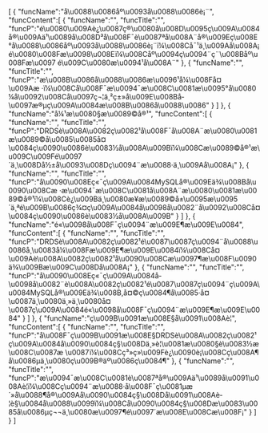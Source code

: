 [
	{
		"funcName":"å\u0088\u0086åº\u0093å\u0088\u0086è¡¨",
		"funcContent":[
			{
				"funcName":"",
				"funcTitle":"",
				"funcP":"é\u0080\u009Aè¿\u0087ç®\u0080å\u008D\u0095ç\u009A\u0084å®\u009Aä¹\u0089å\u008D³å\u008F¯è\u0087ªå\u008A¨å®\u009Eç\u008E°å\u0088\u0086åº\u0093å\u0088\u0086è¡¨ï¼\u008Cå¯¹ä¸\u009Aå\u008A¡é\u0080\u008Fæ\u0098\u008Eï¼\u008Cåº\u0094ç\u0094¨ç¨\u008Båº\u008Fæ\u0097 é\u009C\u0080æ\u0094¹å\u008A¨"
			},
			{
				"funcName":"",
				"funcTitle":"",
				"funcP":"æ\u008B\u0086å\u0088\u0086æ\u0096¹å¼\u008Få¤\u009Aæ ·ï¼\u008Cå\u008F¯æ\u0094¯æ\u008C\u0081æ\u0095°å\u0080¼å\u0092\u008Cå­\u0097ç¬¦ä¸²ç±»å\u009E\u008Bå­\u0097æ®µç\u009A\u0084æ\u008B\u0086å\u0088\u0086"
			}
		]
	},
	{
		"funcName":"å¼¹æ\u0080§æ\u0089©å®¹",
		"funcContent":[
			{
				"funcName":"",
				"funcTitle":"",
				"funcP":"DRDSè\u008A\u0082ç\u0082¹å\u008F¯å\u008A¨æ\u0080\u0081æ\u0089©å\u0085\u0085å¤\u0084ç\u0090\u0086è\u0083½å\u008A\u009Bï¼\u008Cæ\u0089©å®¹æ\u009C\u009Fé\u0097´ä¸\u008Då½±å\u0093\u008Dç\u0094¨æ\u0088·ä¸\u009Aå\u008A¡"
			},
			{
				"funcName":"",
				"funcTitle":"",
				"funcP":"å\u0090\u008Eç«¯ç\u009A\u0084MySQLå®\u009Eä¾\u008Bå\u0090\u008Cæ ·æ\u0094¯æ\u008C\u0081å\u008A¨æ\u0080\u0081æ\u0089©å®¹ï¼\u008Cè¿\u009Bä¸\u0080æ­¥æ\u0089©å±\u0095æ\u0095´ä¸ªé\u009B\u0086ç¾¤ç\u009A\u0084å­\u0098å\u0082¨å\u0092\u008Cå¤\u0084ç\u0090\u0086è\u0083½å\u008A\u009B"
			}
		]
	},
	{
		"funcName":"é«\u0098å\u008F¯ç\u0094¨æ\u009E¶æ\u009E\u0084",
		"funcContent":[
			{
				"funcName":"",
				"funcTitle":"",
				"funcP":"DRDSè\u008A\u0082ç\u0082¹é\u0087\u0087ç\u0094¨å\u0088\u0086å¸\u0083å¼\u008Fæ\u009E¶æ\u009E\u0084ï¼\u008Cå¤\u009Aè\u008A\u0082ç\u0082¹å\u0090\u008Cæ\u0097¶æ\u008F\u0090ä¾\u009Bæ\u009C\u008Då\u008A¡"
			},
			{
				"funcName":"",
				"funcTitle":"",
				"funcP":"å\u0090\u008Eç«¯ç\u009A\u0084å­\u0098å\u0082¨è\u008A\u0082ç\u0082¹é\u0087\u0087ç\u0094¨ç\u009A\u0084MySQLå®\u009Eä¾\u008B,å¤©ç\u0084¶å\u0085·å¤\u0087ä¸\u0080ä¸»ä¸\u0080å¤\u0087ç\u009A\u0084é«\u0098å\u008F¯ç\u0094¨æ\u009E¶æ\u009E\u0084"
			}
		]
	},
	{
		"funcName":"ç\u009B\u0091æ\u008E§å\u0091\u008Aè­¦",
		"funcContent":[
			{
				"funcName":"",
				"funcTitle":"",
				"funcP":"å\u008F¯ç\u009B\u0091æ\u008E§DRDSè\u008A\u0082ç\u0082¹ç\u009A\u0084å\u0090\u0084ç§\u008Dä¸»è¦\u0081æ\u0080§è\u0083½æ\u008C\u0087æ \u0087ï¼\u008Cç³»ç»\u009Fè¿\u0090è¡\u008Cç\u008A¶å\u0086µä¸\u0080ç\u009B®äº\u0086ç\u0084¶"
			},
			{
				"funcName":"",
				"funcTitle":"",
				"funcP":"æ\u0094¯æ\u008C\u0081è\u0087ªå®\u009Aä¹\u0089å\u0091\u008Aè­¦ï¼\u008Cç\u0094¨æ\u0088·å\u008F¯ç\u0081µæ´»å\u0088¶å®\u009Aå\u0090\u0084ç§\u008Då\u0091\u008Aè­¦è§\u0084å\u0088\u0099ï¼\u008Cå\u0090\u0084ç§\u008Dæ\u0083\u0085å\u0086µç¬¬ä¸\u0080æ\u0097¶é\u0097´æ\u008E\u008Cæ\u008F¡"
			}
		]
	}
]